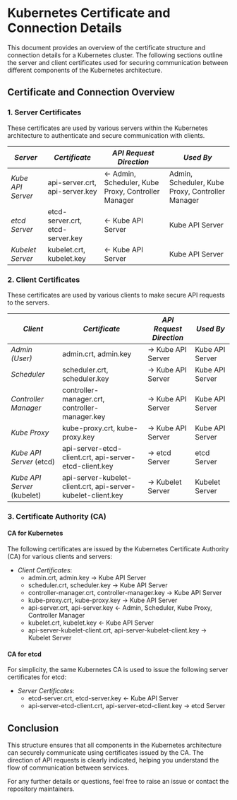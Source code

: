 # Kubernetes Certificate and Connection Details

This document provides an overview of the certificate structure and connection details for a Kubernetes cluster. The following sections outline the server and client certificates used for securing communication between different components of the Kubernetes architecture.

## Certificate and Connection Overview

### 1. Server Certificates

These certificates are used by various servers within the Kubernetes architecture to authenticate and secure communication with clients.

| *Server*            | *Certificate*          | *API Request Direction*                               | *Used By*                                           |
|-----------------------|--------------------------|---------------------------------------------------------|-------------------------------------------------------|
| *Kube API Server*    | api-server.crt, api-server.key | ← Admin, Scheduler, Kube Proxy, Controller Manager    | Admin, Scheduler, Kube Proxy, Controller Manager       |
| *etcd Server*        | etcd-server.crt, etcd-server.key | ← Kube API Server                                      | Kube API Server                                      |
| *Kubelet Server*     | kubelet.crt, kubelet.key | ← Kube API Server                                      | Kube API Server                                      |

### 2. Client Certificates

These certificates are used by various clients to make secure API requests to the servers.

| *Client*                  | *Certificate*                              | *API Request Direction*                               | *Used By*                                           |
|-----------------------------|----------------------------------------------|---------------------------------------------------------|-------------------------------------------------------|
| *Admin (User)*            | admin.crt, admin.key                     | → Kube API Server                                      | Kube API Server                                       |
| *Scheduler*               | scheduler.crt, scheduler.key             | → Kube API Server                                      | Kube API Server                                       |
| *Controller Manager*      | controller-manager.crt, controller-manager.key | → Kube API Server                               | Kube API Server                                       |
| *Kube Proxy*              | kube-proxy.crt, kube-proxy.key           | → Kube API Server                                      | Kube API Server                                       |
| *Kube API Server* (etcd)  | api-server-etcd-client.crt, api-server-etcd-client.key | → etcd Server                                    | etcd Server                                           |
| *Kube API Server* (kubelet) | api-server-kubelet-client.crt, api-server-kubelet-client.key | → Kubelet Server                         | Kubelet Server                                        |

### 3. Certificate Authority (CA)

#### CA for Kubernetes

The following certificates are issued by the Kubernetes Certificate Authority (CA) for various clients and servers:

- *Client Certificates*:
  - admin.crt, admin.key → Kube API Server
  - scheduler.crt, scheduler.key → Kube API Server
  - controller-manager.crt, controller-manager.key → Kube API Server
  - kube-proxy.crt, kube-proxy.key → Kube API Server
  - api-server.crt, api-server.key ← Admin, Scheduler, Kube Proxy, Controller Manager
  - kubelet.crt, kubelet.key ← Kube API Server
  - api-server-kubelet-client.crt, api-server-kubelet-client.key → Kubelet Server

#### CA for etcd

For simplicity, the same Kubernetes CA is used to issue the following server certificates for etcd:

- *Server Certificates*:
  - etcd-server.crt, etcd-server.key ← Kube API Server
  - api-server-etcd-client.crt, api-server-etcd-client.key → etcd Server

## Conclusion

This structure ensures that all components in the Kubernetes architecture can securely communicate using certificates issued by the CA. The direction of API requests is clearly indicated, helping you understand the flow of communication between services.

For any further details or questions, feel free to raise an issue or contact the repository maintainers.
